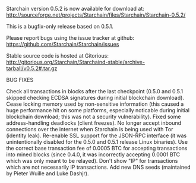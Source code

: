 Starchain version 0.5.2 is now available for download at:
http://sourceforge.net/projects/Starchain/files/Starchain/Starchain-0.5.2/

This is a bugfix-only release based on 0.5.1.

Please report bugs using the issue tracker at github:
https://github.com/Starchain/Starchain/issues

Stable source code is hosted at Gitorious:
http://gitorious.org/Starchain/Starchaind-stable/archive-tarball/v0.5.2#.tar.gz

BUG FIXES

Check all transactions in blocks after the last checkpoint (0.5.0 and 0.5.1 skipped checking ECDSA signatures during initial blockchain download).
Cease locking memory used by non-sensitive information (this caused a huge performance hit on some platforms, especially noticable during initial blockchain download; this was
not a security vulnerability).
Fixed some address-handling deadlocks (client freezes).
No longer accept inbound connections over the internet when Starchain is being used with Tor (identity leak).
Re-enable SSL support for the JSON-RPC interface (it was unintentionally disabled for the 0.5.0 and 0.5.1 release Linux binaries).
Use the correct base transaction fee of 0.0005 BTC for accepting transactions into mined blocks (since 0.4.0, it was incorrectly accepting 0.0001 BTC which was only meant to be relayed).
Don't show "IP" for transactions which are not necessarily IP transactions.
Add new DNS seeds (maintained by Pieter Wuille and Luke Dashjr).
